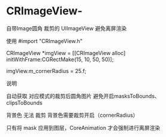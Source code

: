 # CRImageView-
自带Image圆角 裁剪的 UIImageView 避免离屏渲染

使用
#import "CRImageView.h"

CRImageView *imgView = [[CRImageView alloc] initWithFrame:CGRectMake(15, 10, 50, 50)];

imgView.m_cornerRadius = 25.f;

说明

自动获取 对应模式的裁剪后圆角图片 避免开启masksToBounds、clipsToBounds

背景色 无法 裁剪 背景色需要裁剪开启（cornerRadius）

只有将 mask 应用到图层，CoreAnimation 才会强制进行离屏渲染

